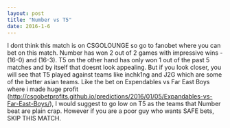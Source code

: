 ```yaml
---
layout: post
title: "Number vs T5"
date: 2016-1-6
---
```


I dont think this match is on CSGOLOUNGE so go to fanobet where you can bet on this match. 
Number has won 2 out of 2 games with impressive wins - (16-0) and (16-3). 
T5 on the other hand has only won 1 out of the past 5 matches and by itself that doesnt look appealing. But if you look closer, you will see that T5 played against teams like inchk1ng and J2G which are some of the better asian teams.
Like the bet on Expendables vs Far East Boys where i made huge profit (http://csgobetprofits.github.io/predictions/2016/01/05/Expandables-vs-Far-East-Boys/), I would suggest to go low on T5 as the teams that Number beat are plain crap.
However if you are a poor guy who wants SAFE bets, SKIP THIS MATCH.
